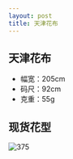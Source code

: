 ```yaml
---
layout: post
title: 天津花布
---
```


## 天津花布
- 幅宽：205cm
- 码尺：92cm
- 克重：55g

## 现货花型

![375](http://wx3.sinaimg.cn/mw690/0060lm7Tly1fq3vhg101nj31hc0lcwoy.jpg)
